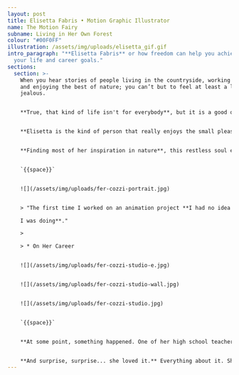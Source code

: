 ```yaml
---
layout: post
title: Elisetta Fabris • Motion Graphic Illustrator
name: The Motion Fairy
subname: Living in Her Own Forest
colour: "#00F0FF"
illustration: /assets/img/uploads/elisetta_gif.gif
intro_paragraph: "**Elisetta Fabris** or how freedom can help you achieve both
  your life and career goals."
sections:
  section: >-
    When you hear stories of people living in the countryside, working from home
    and enjoying the best of nature; you can’t but to feel at least a little bit
    jealous.


    **True, that kind of life isn't for everybody**, but it is a good one for free spirits making their own way in life. It is indeed a good one for Elisetta Fabris.


    **Elisetta is the kind of person that really enjoys the small pleasures of life.** Literally small pleasures, such as the texture of bark, the colour of a mushroom or the mathematical perfection of a flower. That’s why her free spirit found the perfect environment for her creativity to flourish in Nervesa della Battaglia on the “Montello”, a small forest hill above Treviso, Italy.


    **Finding most of her inspiration in nature**, this restless soul enjoys long walks through her own forest, stargazing at night and having the complete and absolute freedom to choose the most interesting and ideal projects for her. A freedom that defines her, her work and her lifestyle.


    `{{space}}`


    ![](/assets/img/uploads/fer-cozzi-portrait.jpg)


    > "The first time I worked on an animation project **I had no idea what

    I was doing**."

    >

    > * On Her Career


    ![](/assets/img/uploads/fer-cozzi-studio-e.jpg)


    ![](/assets/img/uploads/fer-cozzi-studio-wall.jpg)


    ![](/assets/img/uploads/fer-cozzi-studio.jpg)


    `{{space}}`


    **At some point, something happened. One of her high school teachers taught a class on fonts**. Fer had no idea you could make fonts for a living. In fact, she hadn’t even considered graphic design until then. But the shapes were still on her mind so she decided to give it a try.


    **And surprise, surprise... she loved it.** Everything about it. She loved the classes on graphic design, the ways of thinking about design and actually designing. She loved every single letter, every single family of fonts, and that made her see them from a completely different perspective.
---
```


